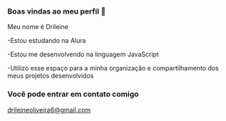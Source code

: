 ### Boas vindas ao meu perfil 🌸

Meu nome é Drileine 

-Estou estudando na Alura

-Estou me desenvolvendo na linguagem JavaScript

-Utilizo esse espaço para a minha organização e compartilhamento dos meus projetos desenvolvidos

### Você pode entrar em contato comigo

drileineoliveira6@gmail.com
